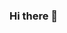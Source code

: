 ### Hi there 👋

<!--
**greg-maggard/greg-maggard** is a ✨ _special_ ✨ repository because its `README.md` (this file) appears on your GitHub profile.

Here are some ideas to get you started:

- 🔭 I’m currently working on getting started in the realm of data science. 
- 🌱 I’m currently learning the very basics of the data science pipeline, as well as the basics of the most common tools and languages that are used to work within that pipeline.
- 👯 I’m looking to collaborate on anything that will help me hone my skills on any front. I'm completely new to the space, so any practice is good practice. 
- 🤔 I’m looking for help with general orientation and advice on how to get started. If you have any ideas or lessons to share, I'm all ears and more than happy to learn from you. 
- 💬 Ask me about the dream I have to learn enough that I can build a lifestyle scoreboard for myself. 
- 📫 How to reach me: gregamaggard@gmail.com
- 😄 Pronouns: He/Him/His
- ⚡ Fun fact: I have a degree in Psychology!
-->
